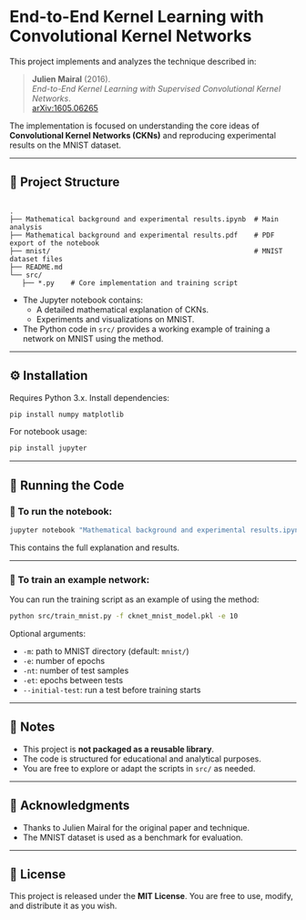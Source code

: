 # End-to-End Kernel Learning with Convolutional Kernel Networks

This project implements and analyzes the technique described in:

> **Julien Mairal** (2016).  
> _End-to-End Kernel Learning with Supervised Convolutional Kernel Networks_.  
> [arXiv:1605.06265](https://doi.org/10.48550/arXiv.1605.06265)

The implementation is focused on understanding the core ideas of **Convolutional Kernel Networks (CKNs)** and reproducing experimental results on the MNIST dataset.

---

## 📂 Project Structure

```

.
├── Mathematical background and experimental results.ipynb  # Main analysis
├── Mathematical background and experimental results.pdf    # PDF export of the notebook
├── mnist/                                                  # MNIST dataset files
├── README.md
└── src/
   ├── *.py    # Core implementation and training script

````

- The Jupyter notebook contains:
  - A detailed mathematical explanation of CKNs.
  - Experiments and visualizations on MNIST.
- The Python code in `src/` provides a working example of training a network on MNIST using the method.

---

## ⚙️ Installation

Requires Python 3.x. Install dependencies:

```bash
pip install numpy matplotlib
````

For notebook usage:

```bash
pip install jupyter
```

---

## 🚀 Running the Code

### 🧪 To run the notebook:

```bash
jupyter notebook "Mathematical background and experimental results.ipynb"
```

This contains the full explanation and results.

---

### 🏁 To train an example network:

You can run the training script as an example of using the method:

```bash
python src/train_mnist.py -f cknet_mnist_model.pkl -e 10
```

Optional arguments:

* `-m`: path to MNIST directory (default: `mnist/`)
* `-e`: number of epochs
* `-nt`: number of test samples
* `-et`: epochs between tests
* `--initial-test`: run a test before training starts

---

## 📌 Notes

* This project is **not packaged as a reusable library**.
* The code is structured for educational and analytical purposes.
* You are free to explore or adapt the scripts in `src/` as needed.

---

## 🙏 Acknowledgments

* Thanks to Julien Mairal for the original paper and technique.
* The MNIST dataset is used as a benchmark for evaluation.


---

## 📖 License

This project is released under the **MIT License**.
You are free to use, modify, and distribute it as you wish.

